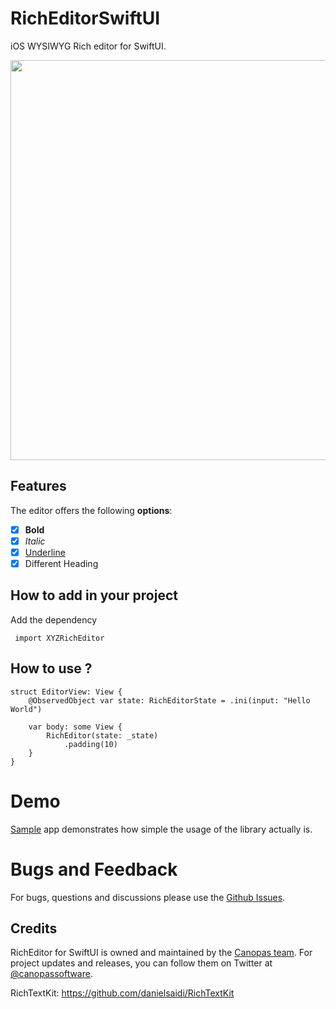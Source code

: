 # RichEditorSwiftUI

iOS WYSIWYG Rich editor for SwiftUI.

<p align="center">
    <img src="./docs/sample.gif" height="640" />
</p>

## Features

The editor offers the following <b>options</b>:

- [x] **Bold**
- [x] *Italic*
- [x] <u>Underline</u>
- [x] Different Heading

## How to add in your project

Add the dependency

```
 import XYZRichEditor
```

## How to use ?

```
struct EditorView: View {
    @ObservedObject var state: RichEditorState = .ini(input: "Hello World")
    
    var body: some View {
        RichEditor(state: _state)
            .padding(10)
    }
}
```
# Demo
[Sample](https://github.com/canopas/rich-editor-swiftui/tree/main/RichEditorDemo) app demonstrates how simple the usage of the library actually is.

# Bugs and Feedback
For bugs, questions and discussions please use the [Github Issues](https://github.com/canopas/rich-editor-swiftui/issues).


## Credits
RichEditor for SwiftUI is owned and maintained by the [Canopas team](https://canopas.com/). For project updates and releases, you can follow them on Twitter at [@canopassoftware](https://twitter.com/canopassoftware).

RichTextKit: https://github.com/danielsaidi/RichTextKit

